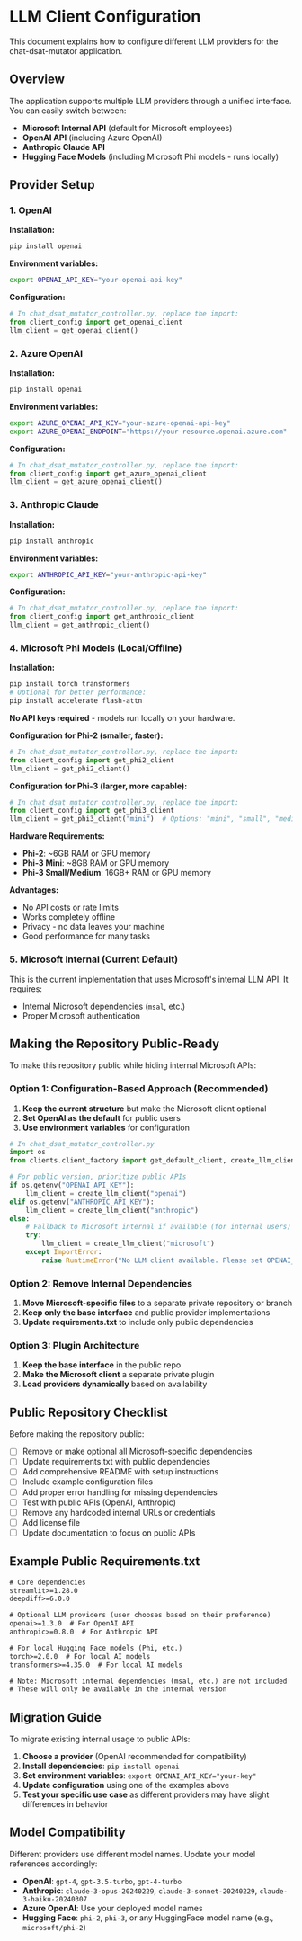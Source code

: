 # LLM Client Configuration

This document explains how to configure different LLM providers for the chat-dsat-mutator application.

## Overview

The application supports multiple LLM providers through a unified interface. You can easily switch between:

- **Microsoft Internal API** (default for Microsoft employees)
- **OpenAI API** (including Azure OpenAI)
- **Anthropic Claude API**
- **Hugging Face Models** (including Microsoft Phi models - runs locally)

## Provider Setup

### 1. OpenAI

**Installation:**
```bash
pip install openai
```

**Environment variables:**
```bash
export OPENAI_API_KEY="your-openai-api-key"
```

**Configuration:**
```python
# In chat_dsat_mutator_controller.py, replace the import:
from client_config import get_openai_client
llm_client = get_openai_client()
```

### 2. Azure OpenAI

**Installation:**
```bash
pip install openai
```

**Environment variables:**
```bash
export AZURE_OPENAI_API_KEY="your-azure-openai-api-key"
export AZURE_OPENAI_ENDPOINT="https://your-resource.openai.azure.com"
```

**Configuration:**
```python
# In chat_dsat_mutator_controller.py, replace the import:
from client_config import get_azure_openai_client
llm_client = get_azure_openai_client()
```

### 3. Anthropic Claude

**Installation:**
```bash
pip install anthropic
```

**Environment variables:**
```bash
export ANTHROPIC_API_KEY="your-anthropic-api-key"
```

**Configuration:**
```python
# In chat_dsat_mutator_controller.py, replace the import:
from client_config import get_anthropic_client
llm_client = get_anthropic_client()
```

### 4. Microsoft Phi Models (Local/Offline)

**Installation:**
```bash
pip install torch transformers
# Optional for better performance:
pip install accelerate flash-attn
```

**No API keys required** - models run locally on your hardware.

**Configuration for Phi-2 (smaller, faster):**
```python
# In chat_dsat_mutator_controller.py, replace the import:
from client_config import get_phi2_client
llm_client = get_phi2_client()
```

**Configuration for Phi-3 (larger, more capable):**
```python
# In chat_dsat_mutator_controller.py, replace the import:
from client_config import get_phi3_client
llm_client = get_phi3_client("mini")  # Options: "mini", "small", "medium"
```

**Hardware Requirements:**
- **Phi-2**: ~6GB RAM or GPU memory
- **Phi-3 Mini**: ~8GB RAM or GPU memory
- **Phi-3 Small/Medium**: 16GB+ RAM or GPU memory

**Advantages:**
- No API costs or rate limits
- Works completely offline
- Privacy - no data leaves your machine
- Good performance for many tasks

### 5. Microsoft Internal (Current Default)

This is the current implementation that uses Microsoft's internal LLM API. It requires:
- Internal Microsoft dependencies (`msal`, etc.)
- Proper Microsoft authentication

## Making the Repository Public-Ready

To make this repository public while hiding internal Microsoft APIs:

### Option 1: Configuration-Based Approach (Recommended)

1. **Keep the current structure** but make the Microsoft client optional
2. **Set OpenAI as the default** for public users
3. **Use environment variables** for configuration

```python
# In chat_dsat_mutator_controller.py
import os
from clients.client_factory import get_default_client, create_llm_client

# For public version, prioritize public APIs
if os.getenv("OPENAI_API_KEY"):
    llm_client = create_llm_client("openai")
elif os.getenv("ANTHROPIC_API_KEY"):
    llm_client = create_llm_client("anthropic")
else:
    # Fallback to Microsoft internal if available (for internal users)
    try:
        llm_client = create_llm_client("microsoft")
    except ImportError:
        raise RuntimeError("No LLM client available. Please set OPENAI_API_KEY or ANTHROPIC_API_KEY")
```

### Option 2: Remove Internal Dependencies

1. **Move Microsoft-specific files** to a separate private repository or branch
2. **Keep only the base interface** and public provider implementations
3. **Update requirements.txt** to include only public dependencies

### Option 3: Plugin Architecture

1. **Keep the base interface** in the public repo
2. **Make the Microsoft client** a separate private plugin
3. **Load providers dynamically** based on availability

## Public Repository Checklist

Before making the repository public:

- [ ] Remove or make optional all Microsoft-specific dependencies
- [ ] Update requirements.txt with public dependencies
- [ ] Add comprehensive README with setup instructions
- [ ] Include example configuration files
- [ ] Add proper error handling for missing dependencies
- [ ] Test with public APIs (OpenAI, Anthropic)
- [ ] Remove any hardcoded internal URLs or credentials
- [ ] Add license file
- [ ] Update documentation to focus on public APIs

## Example Public Requirements.txt

```txt
# Core dependencies
streamlit>=1.28.0
deepdiff>=6.0.0

# Optional LLM providers (user chooses based on their preference)
openai>=1.3.0  # For OpenAI API
anthropic>=0.8.0  # For Anthropic API

# For local Hugging Face models (Phi, etc.)
torch>=2.0.0  # For local AI models
transformers>=4.35.0  # For local AI models

# Note: Microsoft internal dependencies (msal, etc.) are not included
# These will only be available in the internal version
```

## Migration Guide

To migrate existing internal usage to public APIs:

1. **Choose a provider** (OpenAI recommended for compatibility)
2. **Install dependencies**: `pip install openai`
3. **Set environment variables**: `export OPENAI_API_KEY="your-key"`
4. **Update configuration** using one of the examples above
5. **Test your specific use case** as different providers may have slight differences in behavior

## Model Compatibility

Different providers use different model names. Update your model references accordingly:

- **OpenAI**: `gpt-4`, `gpt-3.5-turbo`, `gpt-4-turbo`
- **Anthropic**: `claude-3-opus-20240229`, `claude-3-sonnet-20240229`, `claude-3-haiku-20240307`
- **Azure OpenAI**: Use your deployed model names
- **Hugging Face**: `phi-2`, `phi-3`, or any HuggingFace model name (e.g., `microsoft/phi-2`)
